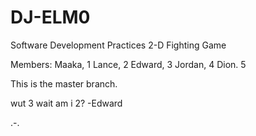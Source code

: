 # DJ-ELM0
Software Development Practices 
2-D Fighting Game

Members:
Maaka,  1
Lance,  2
Edward, 3
Jordan, 4
Dion.   5

This is the master branch.

wut 3 wait am i 2? -Edward

.-.
